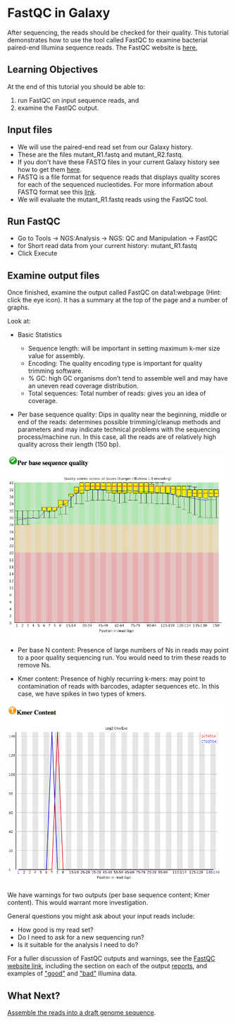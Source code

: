 # FastQC in Galaxy

<!---
FIXME: include screenshots
FIXME: include file location and/or choose different input.
--->

After sequencing, the reads should be checked for their quality. This tutorial demonstrates how to use the tool called FastQC to examine bacterial paired-end Illumina sequence reads. The FastQC website is [here.](http://www.bioinformatics.babraham.ac.uk/projects/fastqc/)

## Learning Objectives

At the end of this tutorial you should be able to:

1. run FastQC on input sequence reads, and
2. examine the FastQC output.

## Input files

- We will use the paired-end read set from our Galaxy history.
- These are the files <fn>mutant_R1.fastq</fn> and <fn>mutant_R2.fastq</fn>.
- If you don't have these FASTQ files in your current Galaxy history see how to get them [here](/modules/data-dna/index.md).
- FASTQ is a file format for sequence reads that displays quality scores for each of the sequenced nucleotides. For more information about FASTQ format see this [link](https://en.wikipedia.org/wiki/FASTQ_format).
- We will evaluate the <fn>mutant_R1.fastq</fn> reads using the FastQC tool.

## Run FastQC

- Go to <ss>Tools &rarr; NGS:Analysis &rarr; NGS: QC and Manipulation &rarr; FastQC</ss>
- for <ss>Short read data from your current history</ss>: <fn>mutant_R1.fastq</fn>
- Click <ss>Execute</ss>

## Examine output files
Once finished, examine the output called <fn>FastQC on data1:webpage</fn> (Hint: click the eye icon). It has a summary at the top of the page and a number of graphs.

Look at:

-  <ss>Basic Statistics</ss>

    - <ss>Sequence length</ss>: will be important in setting maximum k-mer size value for assembly.
    - <ss>Encoding</ss>: The quality encoding type is important for quality trimming software.
    - <ss>% GC</ss>: high GC organisms don’t tend to assemble well and may have an uneven read coverage distribution.
    - <ss>Total sequences</ss>: Total number of reads: gives you an idea of coverage.

-  <ss>Per base sequence quality</ss>: Dips in quality near the beginning, middle or end of the reads: determines possible trimming/cleanup methods and parameters and may indicate technical problems with the sequencing process/machine run. In this case, all the reads are of relatively high quality across their length (150 bp).

![sequence quality graph](images/seq_quality.png)

-   <ss>Per base N content</ss>: Presence of large numbers of Ns in reads may point to a poor quality sequencing run. You would need to trim these reads to remove Ns.

-   <ss>Kmer content</ss>: Presence of highly recurring k-mers: may point to contamination of reads with barcodes, adapter sequences etc. In this case, we have spikes in two types of kmers. <!-- explain why?
-->

![kmer content graph](images/kmer_content.png)

We have warnings for two outputs (per base sequence content; Kmer content). This would warrant more investigation.

General questions you might ask about your input reads include:

- How good is my read set?
- Do I need to ask for a new sequencing run?  
- Is it suitable for the analysis I need to do?

For a fuller discussion of FastQC outputs and warnings, see the [FastQC website link](http://www.bioinformatics.babraham.ac.uk/projects/fastqc/), including the section on each of the output [reports](http://www.bioinformatics.babraham.ac.uk/projects/fastqc/Help/3%20Analysis%20Modules/), and examples of ["good"](http://www.bioinformatics.babraham.ac.uk/projects/fastqc/good_sequence_short_fastqc.html) and ["bad"](http://www.bioinformatics.babraham.ac.uk/projects/fastqc/bad_sequence_fastqc.html) Illumina data.


## What Next?
[Assemble the reads into a draft genome sequence](../spades/index.md).



<!--
- Trim reads with [Trimmomatic.](../trimmomatic/index.md)
-->

<!---
FIXME: include these?

- link to a fastqc protocol:
http://vlsci.github.io/lscc_docs/tutorials/assembly/assembly-protocol/#section-1-read-quality-control

- more detailed information:
https://docs.google.com/document/pub?id=16GwPmwYW7o_r-ZUgCu8-oSBBY1gC97TfTTinGDk98Ws
--->
